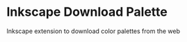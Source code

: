 Inkscape Download Palette
=========================

Inkscape extension to download color palettes from the web
